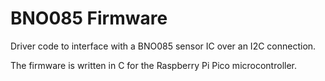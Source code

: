 # BNO085 Firmware

Driver code to interface with a BNO085 sensor IC over an I2C connection.

The firmware is written in C for the Raspberry Pi Pico microcontroller.
